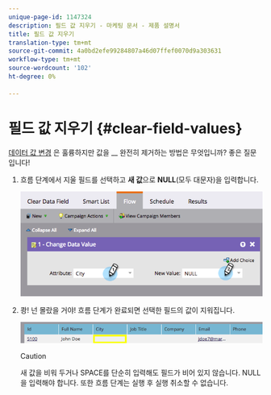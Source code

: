 ```yaml
---
unique-page-id: 1147324
description: 필드 값 지우기 - 마케팅 문서 - 제품 설명서
title: 필드 값 지우기
translation-type: tm+mt
source-git-commit: 4a0bd2efe99284807a46d07ffef0070d9a303631
workflow-type: tm+mt
source-wordcount: '102'
ht-degree: 0%

---
```



# 필드 값 지우기 {#clear-field-values}

[데이터 값 변경](/help/marketo/product-docs/core-marketo-concepts/smart-campaigns/flow-actions/change-data-value.md) 은 훌륭하지만 값을  __ 완전히 제거하는 방법은 무엇입니까? 좋은 질문입니다!

1. 흐름 단계에서 지울 필드를 선택하고 **새 값**&#x200B;으로 **NULL**(모두 대문자)을 입력합니다.

   ![](assets/image2015-3-19-10-3a6-3a14.png)

1. 쾅! 넌 몰랐을 거야! 흐름 단계가 완료되면 선택한 필드의 값이 지워집니다.

   ![](assets/image2015-3-19-10-3a11-3a9.png)

   >[!CAUTION]
   >
   >새 값을 비워 두거나 SPACE를 단순히 입력해도 필드가 비어 있지 않습니다. NULL을 입력해야 합니다. 또한 흐름 단계는 실행 후 실행 취소할 수 없습니다.
